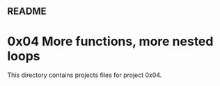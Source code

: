 ## README

# 0x04 More functions, more nested loops

This directory contains projects files for project 0x04.
